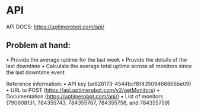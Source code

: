 # API

API DOCS: https://uptimerobot.com/api/

## Problem at hand:

• Provide the average uptime for the last week
• Provide the details of the last downtime
• Calculate the average total uptime across all monitors since the last downtime event

Reference information:
• API key (ur828173-4544bcf8143509466865be09)
• URL to POST (https://api.uptimerobot.com/v2/getMonitors)
• Documentation (https://uptimerobot.com/api/)
• List of monitors (790608131, 784355743, 784355767, 784355758, and 784355759)

